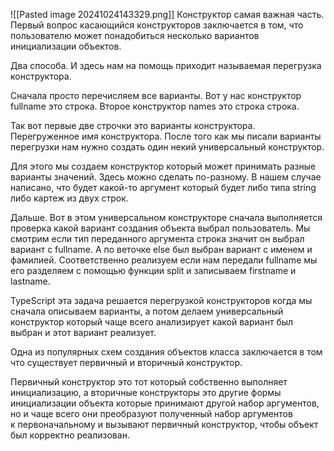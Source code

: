 ![[Pasted image 20241024143329.png]]
Конструктор самая важная часть. Первый вопрос касающийся конструкторов заключается в том, что пользователю может понадобиться несколько вариантов инициализации объектов. 

Два способа. И здесь нам на помощь приходит называемая перегрузка конструктора.

Сначала просто перечисляем все варианты. Вот у нас конструктор fullname это строка. Второе конструктор names это строка строка.

Так вот первые две строчки это варианты конструктора. Перегруженное имя конструктора. После того как мы писали варианты перегрузки нам нужно создать один некий универсальный конструктор.

Для этого мы создаем конструктор который может принимать разные варианты значений. Здесь можно сделать по-разному. В нашем случае написано, что будет какой-то аргумент который будет либо типа string либо картеж из двух строк.

Дальше. Вот в этом универсальном конструкторе сначала выполняется проверка какой вариант создания объекта выбрал пользователь. 
Мы смотрим если тип переданного аргумента строка значит он выбрал вариант с fullname. А по веточке else был выбран вариант с именем и фамилией. Соответственно реализуем если нам передали fullname мы его разделяем с помощью функции split и записываем firstname и lastname.

TypeScript эта задача решается перегрузкой конструкторов когда мы сначала описываем варианты, а потом делаем универсальный конструктор который чаще всего анализирует какой вариант был выбран и этот вариант реализует. 

Одна из популярных схем создания объектов класса заключается в том что существует первичный и вторичный конструктор.

Первичный конструктор это тот который собственно выполняет инициализацию, а вторичные конструкторы это другие формы инициализации объекта которые принимают другой набор аргументов, но и чаще всего они преобразуют полученный набор аргументов к первоначальному и вызывают первичный конструктор, чтобы объект был корректно реализован. 
